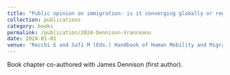 ```yaml
---
title: "Public opinion on immigration: is it converging globally or regionally?"
collection: publications
category: books
permalink: /publication/2024-Dennison-Vranceanu
date: 2024-01-01
venue: 'Recchi E and Safi M (Eds.) Handbook of Human Mobility and Migration. Cheltenham: Edward Elgar Publishing'
---
```


Book chapter co-authored with James Dennison (first author).
